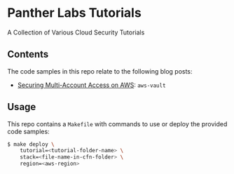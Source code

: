 # Panther Labs Tutorials
A Collection of Various Cloud Security Tutorials

## Contents

The code samples in this repo relate to the following blog posts:
* [Securing Multi-Account Access on AWS](https://medium.com/panther-labs/tutorial-securing-multi-account-access-on-aws-763c968bd4ce): `aws-vault`

## Usage

This repo contains a `Makefile` with commands to use or deploy the provided code samples:

```bash
$ make deploy \
    tutorial=<tutorial-folder-name> \
    stack=<file-name-in-cfn-folder> \
    region=<aws-region>
```
